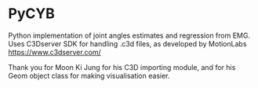 # PyCYB
Python implementation of joint angles estimates and regression from EMG.
Uses C3Dserver SDK for handling .c3d files, as developed by MotionLabs https://www.c3dserver.com/ 

Thank you for Moon Ki Jung for his C3D importing module, and for his Geom object class for making visualisation easier.
